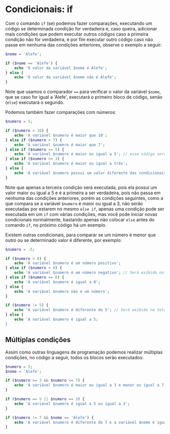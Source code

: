 # Condicionais: if

Com o comando `if` (se) podemos fazer comparações, executando um código se determinada condição for verdadeira e, caso queira, adicionar mais condições que podem executar outros códigos caso a primeira condição não for verdadeira, e por fim executar outro código caso não passe em nenhuma das condições anteriores, observe o exemplo a seguir:

```php
$nome = 'Alefe';

if ($nome == 'Alefe') {
    echo 'O valor da variável $nome é Alefe';
} else {
    echo 'O valor da variável $nome não é Alefe';
}
```

Note que usamos o comparador `==` para verificar o valor da variável `$nome`, que se caso for igual a 'Alefe', executará o primeiro bloco de código, senão (`else`) executará o segundo.

Podemos também fazer comparações com números:

```php
$numero = 5;

if ($numero > 10) {
    echo 'A variável $numero é maior que 10';
} else if ($numero > 7) {
    echo 'A variável $numero é maior que 7';
} else if ($numero >= 5) {
    echo 'A variável $numero é maior ou igual a 5'; // esse código será executado
} else if ($numero >= 3) {
    echo 'A variável $numero é maior ou igual a três';
} else {
    echo 'A variável $numero possui um valor diferente das condicionais anteriores';
}
```

Note que apenas a terceira condição será executada, pois ela possui um valor maior ou igual a 5 e é a primeira a ser verdadeira, pois não passa em nenhuma das condições anteriores, porém as condições seguintes, como a que compara se a variável `$numero` é maior ou igual a 3, não serão executadas por estarem no mesmo `else if`, apenas uma condição pode ser executada em um `if` com várias condições, mas você pode iniciar novas condicionais normalmente, bastando apenas não colocar `else` antes do comando `if`, no próximo código há um exemplo.

Existem outras condicionais, para comparar se um número é menor que outro ou se determinado valor é diferente, por exemplo:

```php
$numero = -5;

if ($numero > 0) {
    echo 'A variável $numero é um número positivo';
} else if ($numero < 0) {
    echo 'A variável $numero é um número negativo'; // Será exibido na tela
} else if ($numero == 0) {
    echo 'A variável $numero é igual a 0';
} else {
    echo 'A variável $numero não é um número';
}

if ($numero != 5) {
    echo 'A variável $numero é diferente de 5'; // Será exibido na tela
} else {
    echo 'A variável $numero é igual a 5;
}
```

## Múltiplas condições

Assim como outras linguagens de programação podemos realizar múltiplas condições, no código a seguir, todos os blocos serão executados:

```php
$numero = 5;
$nome = 'Alefe';

if ($numero >= 3 && $numero <= 7) {
    echo 'A variável $numero é maior ou igual a 3 e menor ou igual a 7';
}

if ($numero == 5 || $numero == 3) {
    echo 'A variável $numero é igual a 5 ou igual a 3';
}

if ($numero != 7 && $nome == 'Alefe') {
    echo 'A variável $numero é diferente de 7 e a variável $nome é igual a "Alefe"';
}
```
